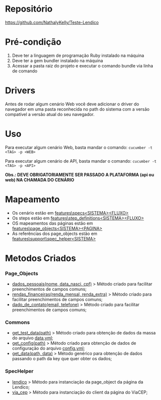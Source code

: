 # Repositório

https://github.com/NathalyKelly/Teste-Lendico

# Pré-condição

1. Deve ter a linguagem de programação Ruby instalado na máquina
2. Deve ter a gem bundler instalado na máquina
3. Acessar a pasta raiz do projeto e executar o comando bundle via linha de comando

# Drivers

Antes de rodar algum cenário Web você deve adicionar o driver do navegador em uma pasta reconhecida no path do sistema com a versão compatível a versão atual do seu navegador.

# Uso

Para executar algum cenário Web, basta mandar o comando:
`cucumber -t <TAG> -p <WEB>`

Para executar algum cenário de API, basta mandar o comando:
`cucumber -t <TAG> -p <API>`

**Obs.: DEVE OBRIGATORIAMENTE SER PASSADO A PLATAFORMA (api ou web) NA CHAMADA DO CENÁRIO**

# Mapeamento

- Os cenário estão em [features\specs\<SISTEMA>\<FLUXO>](features\specs)
- Os steps estão em [features\step_definitions\<SISTEMA>\<FLUXO>](features\step_definitions)
- OS mapeamentos das páginas estão em [features\page_objects\<SISTEMA>\<PAGINA>](features\page_objects)
- As referências dos page_objects estão em [features\support\spec_helper\<SISTEMA>](features\support\spec_helper)

# Metodos Criados

### Page_Objects
- [dados_pessoais(nome, data_nasci, cpf)](features/page_objects/lendico/cadastro_page.rb) > Método criado para facilitar preenchimentos de campos comuns;
- [rendas_financeiras(renda_mensal, renda_extra)](features/page_objects/lendico/cadastro_page.rb) > Método criado para facilitar preenchimentos de campos comuns;
- [dado_de_contato(email, telefone)](features/page_objects/lendico/cadastro_page.rb) > Método criado para facilitar preenchimentos de campos comuns;

### Commons
- [get_test_data(path)](features/support/commons/commons.rb) > Método criado para obtenção de dados da massa do arquivo [data.yml](features/support/data/data.yml);
- [get_config(path)](features/support/commons/commons.rb) > Método criado para obtenção de dados de configuração do arquivo [config.yml](features/support/config/config.yml);
- [get_data(path, data)](features/support/commons/commons.rb) > Método genérico para obtenção de dados passando o path da key que quer obter os dados;

### SpecHelper
- [lendico](features/support/spec_helper/lendico.rb) > Método para instanciação da page_object da página da Lendico;
- [via_cep](features/support/spec_helper/via_cep.rb) > Método para instanciação do client da página do ViaCEP;